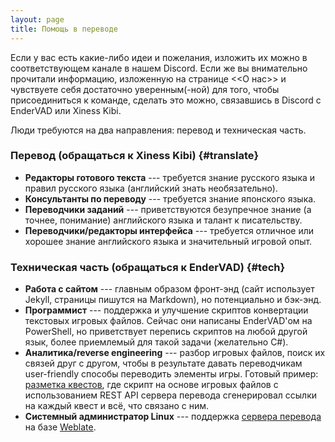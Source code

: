 ```yaml
---
layout: page
title: Помощь в переводе
---
```


Если у вас есть какие-либо идеи и пожелания, изложить их можно в соответствующем канале в нашем Discord. Если же вы внимательно прочитали информацию, изложенную на странице <<О нас>> и чувствуете себя достаточно уверенным(-ной) для того, чтобы присоединиться к команде, сделать это можно, связавшись в Discord с EnderVAD или Xiness Kibi.

Люди требуются на два направления: перевод и техническая часть.

### Перевод (обращаться к Xiness Kibi) {#translate}

* **Редакторы готового текста** --- требуется знание русского языка и правил русского языка (английский знать необязательно).
* **Консультанты по переводу** --- требуется знание японского языка.
* **Переводчики заданий** --- приветствуются безупречное знание (а точнее, понимание) английского языка и талант к писательству.
* **Переводчики/редакторы интерфейса** --- требуется отличное или хорошее знание английского языка и значительный игровой опыт.

### Техническая часть (обращаться к EnderVAD) {#tech}

* **Работа с сайтом** --- главным образом фронт-энд (сайт использует Jekyll, страницы пишутся на Markdown), но потенциально и бэк-энд.
* **Программист** --- поддержка и улучшение скриптов конвертации текстовых игровых файлов. Сейчас они написаны EnderVAD'ом на PowerShell, но приветствует перепись скриптов на любой другой язык, более приемлемый для такой задачи (желательно C#).
* **Аналитика/reverse engineering** --- разбор игровых файлов, поиск их связей друг с другом, чтобы в результате давать переводчикам user-friendly способы переводить элементы игры. Готовый пример: [разметка квестов](https://xivrus.ru/dev/markdown/msq/hw), где скрипт на основе игровых файлов с использованием REST API сервера перевода сгенерировал ссылки на каждый квест и всё, что связано с ним.
* **Системный администратор Linux** --- поддержка [сервера перевода](https://translate.xivrus.ru) на базе [Weblate](https://weblate.com).